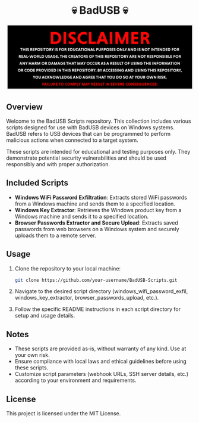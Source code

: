 <div align=center>

# 💀 BadUSB 💀

</div>

![Disclaimer](https://raw.githubusercontent.com/I-Am-Jakoby/I-Am-Jakoby/main/img/disclaimer.png)

## Overview

Welcome to the BadUSB Scripts repository. This collection includes various scripts designed for use with BadUSB devices on Windows systems. BadUSB refers to USB devices that can be programmed to perform malicious actions when connected to a target system.

These scripts are intended for educational and testing purposes only. They demonstrate potential security vulnerabilities and should be used responsibly and with proper authorization.

## Included Scripts

- **Windows WiFi Password Exfiltration**: Extracts stored WiFi passwords from a Windows machine and sends them to a specified location.
- **Windows Key Extractor**: Retrieves the Windows product key from a Windows machine and sends it to a specified location.
- **Browser Passwords Extractor and Secure Upload**: Extracts saved passwords from web browsers on a Windows system and securely uploads them to a remote server.

## Usage

1. Clone the repository to your local machine:

   ```bash
   git clone https://github.com/your-username/BadUSB-Scripts.git

2. Navigate to the desired script directory (windows_wifi_password_exfil, windows_key_extractor, browser_passwords_upload, etc.).

3. Follow the specific README instructions in each script directory for setup and usage details.

## Notes

- These scripts are provided as-is, without warranty of any kind. Use at your own risk.
- Ensure compliance with local laws and ethical guidelines before using these scripts.
- Customize script parameters (webhook URLs, SSH server details, etc.) according to your environment and requirements.

## License

This project is licensed under the MIT License.
